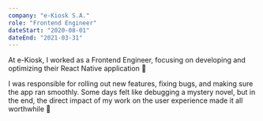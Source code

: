 ```yaml
---
company: "e-Kiosk S.A."
role: "Frontend Engineer"
dateStart: "2020-08-01"
dateEnd: "2021-03-31"
---
```


At e-Kiosk, I worked as a Frontend Engineer, focusing on developing and optimizing their React Native application 📱

I was responsible for rolling out new features, fixing bugs, and making sure the app ran smoothly. Some days felt 
like debugging a mystery novel, but in the end, the direct impact of my work on the user experience made it 
all worthwhile 🧩
